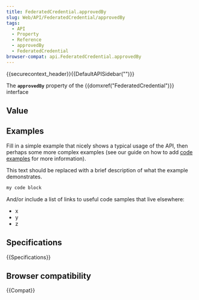 ```yaml
---
title: FederatedCredential.approvedBy
slug: Web/API/FederatedCredential/approvedBy
tags:
  - API
  - Property
  - Reference
  - approvedBy
  - FederatedCredential
browser-compat: api.FederatedCredential.approvedBy
---
```

{{securecontext_header}}{{DefaultAPISidebar("")}}

The **`approvedBy`** property of the {{domxref("FederatedCredential")}} interface 

## Value



## Examples

Fill in a simple example that nicely shows a typical usage of the API, then perhaps some more complex examples (see our guide on how to add [code examples](/en-US/docs/MDN/Contribute/Structures/Code_examples) for more information).

This text should be replaced with a brief description of what the example demonstrates.

```js
my code block
```

And/or include a list of links to useful code samples that live elsewhere:

*   x
*   y
*   z

## Specifications

{{Specifications}}

## Browser compatibility

{{Compat}}


